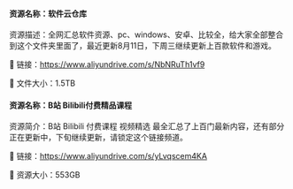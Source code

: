 #### 资源名称：软件云仓库

资源描述：全网汇总软件资源、pc、windows、安卓、比较全，给大家全部整合到这个文件夹里面了，最近更新8月11日，下周三继续更新上百款软件和游戏。

🔗 链接：https://www.aliyundrive.com/s/NbNRuTh1vf9

📁 文件大小：1.5TB


#### 资源名称：B站 Bilibili付费精品课程
资源简介：B站 Bilibili 付费课程 视频精选 最全汇总了上百门最新内容，还有部分正在更新中，下旬继续更新，请锁定这个链接频道。

🔗 链接：https://www.aliyundrive.com/s/yLvqscem4KA

📁 资源大小：553GB


